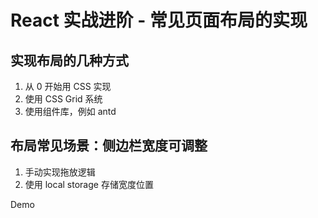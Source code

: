 # React 实战进阶 - 常见页面布局的实现

## 实现布局的几种方式

1. 从 0 开始用 CSS 实现
2. 使用 CSS Grid 系统
3. 使用组件库，例如 antd



## 布局常见场景：侧边栏宽度可调整

1. 手动实现拖放逻辑
2. 使用 local storage 存储宽度位置


Demo
